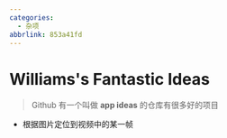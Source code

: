 ```yaml
---
categories:
  - 杂项
abbrlink: 853a41fd
---
```

# Williams's Fantastic Ideas

> Github 有一个叫做 **app ideas** 的仓库有很多好的项目

- 根据图片定位到视频中的某一帧
